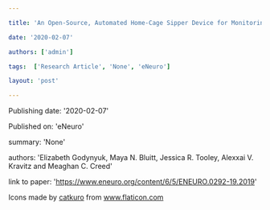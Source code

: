 ---
title: 'An Open-Source, Automated Home-Cage Sipper Device for Monitoring Liquid Ingestive Behavior in Rodents '
date: '2020-02-07'
authors: ['admin']
tags:  ['Research Article', 'None', 'eNeuro']
layout: 'post'
---
Publishing date: '2020-02-07'

Published on: 'eNeuro'

summary: 'None'

authors: 'Elizabeth Godynyuk, Maya N. Bluitt, Jessica R. Tooley, Alexxai V. Kravitz and Meaghan C. Creed'

link to paper: 'https://www.eneuro.org/content/6/5/ENEURO.0292-19.2019'

Icons made by <a href="https://www.flaticon.com/free-icon/bookshelves_3576884" title="catkuro">catkuro</a> from <a href="https://www.flaticon.com/" title="Flaticon"> www.flaticon.com</a>